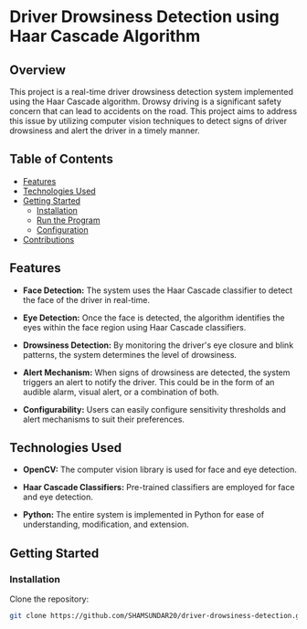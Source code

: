 # Driver Drowsiness Detection using Haar Cascade Algorithm

## Overview

This project is a real-time driver drowsiness detection system implemented using the Haar Cascade algorithm. Drowsy driving is a significant safety concern that can lead to accidents on the road. This project aims to address this issue by utilizing computer vision techniques to detect signs of driver drowsiness and alert the driver in a timely manner.

## Table of Contents

- [Features](#features)
- [Technologies Used](#technologies-used)
- [Getting Started](#getting-started)
  - [Installation](#installation)
  - [Run the Program](#run-the-program)
  - [Configuration](#configuration)
- [Contributions](#contributions)


## Features

- **Face Detection:** The system uses the Haar Cascade classifier to detect the face of the driver in real-time.
  
- **Eye Detection:** Once the face is detected, the algorithm identifies the eyes within the face region using Haar Cascade classifiers.

- **Drowsiness Detection:** By monitoring the driver's eye closure and blink patterns, the system determines the level of drowsiness.

- **Alert Mechanism:** When signs of drowsiness are detected, the system triggers an alert to notify the driver. This could be in the form of an audible alarm, visual alert, or a combination of both.

- **Configurability:** Users can easily configure sensitivity thresholds and alert mechanisms to suit their preferences.

## Technologies Used

- **OpenCV:** The computer vision library is used for face and eye detection.

- **Haar Cascade Classifiers:** Pre-trained classifiers are employed for face and eye detection.

- **Python:** The entire system is implemented in Python for ease of understanding, modification, and extension.

## Getting Started

### Installation

Clone the repository:

```bash
git clone https://github.com/SHAMSUNDAR20/driver-drowsiness-detection.git
